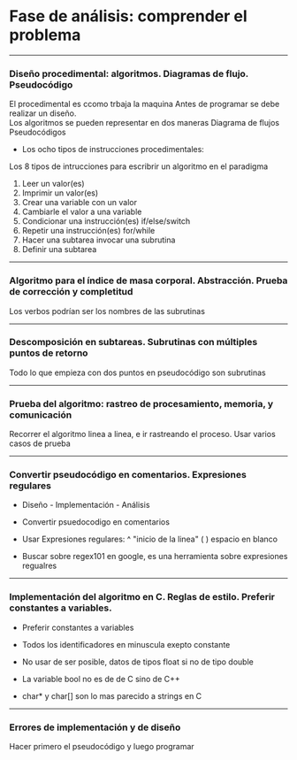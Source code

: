 # Fase de análisis: comprender el problema


***
### Diseño procedimental: algoritmos. Diagramas de flujo. Pseudocódigo
El procedimental es ccomo trbaja la maquina
Antes de programar se debe realizar un diseño.  
Los algoritmos se pueden representar en dos maneras
Diagrama de flujos 
Pseudocódigos

- Los ocho tipos de instrucciones procedimentales:

Los 8 tipos de intrucciones para escribrir un algoritmo en el paradigma 
1. Leer un valor(es)
2. Imprimir un valor(es)
3. Crear una variable con un valor
4. Cambiarle el valor a una variable
5. Condicionar una instrucción(es)     if/else/switch
6. Repetir una instrucción(es)              for/while
7. Hacer una subtarea                           invocar una subrutina 
8. Definir una subtarea

***
### Algoritmo para el índice de masa corporal. Abstracción. Prueba de corrección y completitud
Los verbos podrían ser los nombres de las subrutinas

***
### Descomposición en subtareas. Subrutinas con múltiples puntos de retorno
Todo lo que empieza con dos puntos  en pseudocódigo son subrutinas

***
### Prueba del algoritmo: rastreo de procesamiento, memoria, y comunicación
Recorrer el algoritmo linea a linea, e ir rastreando el proceso.
Usar varios casos de prueba


***
### Convertir pseudocódigo en comentarios. Expresiones regulares
- Diseño - Implementación - Análisis
- Convertir psuedocodigo en comentarios
- Usar Expresiones regulares:
  ^ "inicio de la linea"
  (  ) espacio en blanco

- Buscar sobre regex101 en google, es una herramienta sobre expresiones regualres 

***
### Implementación del algoritmo en C. Reglas de estilo. Preferir constantes a variables.
- Preferir constantes a variables
- Todos los identificadores en minuscula exepto constante 
- No usar de ser posible, datos de tipos float si no de tipo double
- La variable bool no es de de C sino de C++

- char* y char[] son lo mas parecido a strings en C

***
### Errores de implementación y de diseño
Hacer primero el pseudocódigo y luego programar
